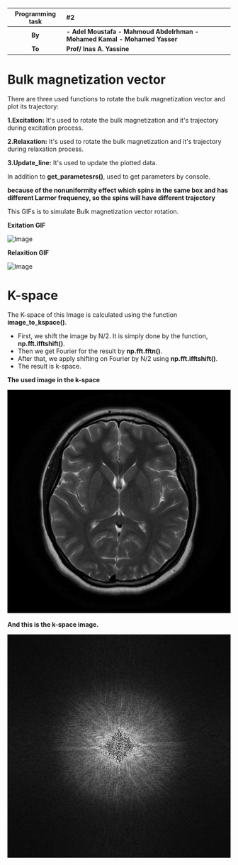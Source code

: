 
| Programming task | #2                                                           |
| :--------------: | :----------------------------------------------------------- |
|      **By**      | **- Adel Moustafa**                                                                                                                                   **- Mahmoud Abdelrhman**                                                                                                                  **- Mohamed Kamal**                                                                                                                                    **- Mohamed Yasser** |
|      **To**      | **Prof/ Inas A. Yassine**                                    |



# Bulk magnetization vector
 ​There are three used functions to rotate the bulk magnetization vector and plot its trajectory:

**1.Excitation:** It's used to rotate the bulk magnetization and it's trajectory during excitation process.

**2.Relaxation:** It's used to rotate the bulk magnetization and it's trajectory during relaxation process.

**3.Update_line:** It's used to update the plotted data.

In addition to **get_parametesrs()**, used to get parameters by console.

**because of the nonuniformity effect which spins in the same box and has different Larmor frequency, so the spins will have different trajectory**

This GIFs is to simulate Bulk magnetization vector rotation.



**Exitation GIF**


![Image](Images/Exitation.gif)

**Relaxition GIF**


![Image](Images/Relaxition.gif)




# K-space

The K-space of this Image is calculated using the function **image_to_kspace()**.

- First, we shift the image by N/2. It is simply done by the function, **np.fft.ifftshift()**.
- Then we get Fourier for the result by **np.fft.fftn()**. 
- After that, we apply shifting on Fourier by N/2 using **np.fft.ifftshift()**. 
- The result is k-space.

**The used image in the k-space**

![Image](Images/brain_mri.jpeg)

**And this is the k-space image.** 

![Image](Images/kspace_brain.png)


